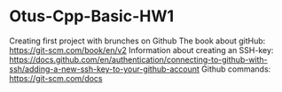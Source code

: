 # Otus-Cpp-Basic-HW1
Creating first project with brunches on Github
The book about gitHub:
https://git-scm.com/book/en/v2
Information about creating an SSH-key:
https://docs.github.com/en/authentication/connecting-to-github-with-ssh/adding-a-new-ssh-key-to-your-github-account
Github commands:
https://git-scm.com/docs

